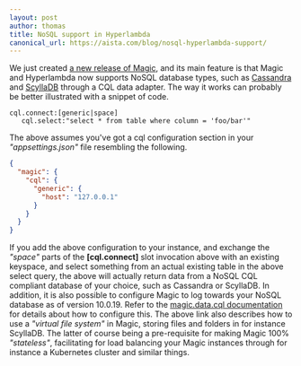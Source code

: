 ```yaml
---
layout: post
author: thomas
title: NoSQL support in Hyperlambda
canonical_url: https://aista.com/blog/nosql-hyperlambda-support/
---
```


We just created [a new release of Magic](https://github.com/polterguy/magic/releases), and its main
feature is that Magic and Hyperlambda now supports NoSQL database types, such as
[Cassandra](https://cassandra.apache.org/_/index.html) and 
[ScyllaDB](https://www.scylladb.com/) through a CQL data adapter.
The way it works can probably be better illustrated with a snippet of code.

```
cql.connect:[generic|space]
   cql.select:"select * from table where column = 'foo/bar'"
```

The above assumes you've got a cql configuration section in your _"appsettings.json"_ file
resembling the following.

```json
{
  "magic": {
    "cql": {
      "generic": {
        "host": "127.0.0.1"
      }
    }
  }
}
```

If you add the above configuration to your instance, and exchange the _"space"_ parts of the
**[cql.connect]** slot invocation above with an existing keyspace, and select something from
an actual existing table in the above select query, the above will actually return data from
a NoSQL CQL compliant database of your choice, such as Cassandra or ScyllaDB.
In addition, it is also possible to configure Magic to log towards your NoSQL database as of
version 10.0.19. Refer to the [magic.data.cql documentation](/documentation/magic.data.cql/) for
details about how to configure this. The above link also describes how to use a _"virtual file system"_
in Magic, storing files and folders in for instance ScyllaDB. The latter of course being a pre-requisite
for making Magic 100% _"stateless"_, facilitating for load balancing your Magic instances through
for instance a Kubernetes cluster and similar things.